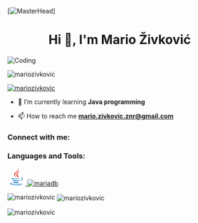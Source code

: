 [![MasterHead](https://t4.ftcdn.net/jpg/02/78/37/47/360_F_278374738_ypRn0utOVnebuhmpSrDiwkzFsdqEm0aa.jpg)]
<h1 align="center">Hi 👋, I'm Mario Živković</h1>
<img align="center" alt="Coding" width="800" src="https://i.ytimg.com/vi/0lbzmZeS-BY/maxresdefault.jpg",>
<p align="left"> <img src="https://komarev.com/ghpvc/?username=mariozivkovic&label=Profile%20views&color=0e75b6&style=flat" alt="mariozivkovic" /> </p>

<p align="left"> <a href="https://github.com/ryo-ma/github-profile-trophy"><img src="https://github-profile-trophy.vercel.app/?username=mariozivkovic" alt="mariozivkovic" /></a> </p>

- 🌱 I’m currently learning **Java programming**

- 📫 How to reach me **mario.zivkovic.znr@gmail.com**

<h3 align="left">Connect with me:</h3>
<p align="left">
</p>

<h3 align="left">Languages and Tools:</h3>
<p align="left"> <a href="https://www.java.com" target="_blank" rel="noreferrer"> <img src="https://raw.githubusercontent.com/devicons/devicon/master/icons/java/java-original.svg" alt="java" width="40" height="40"/> </a> <a href="https://mariadb.org/" target="_blank" rel="noreferrer"> <img src="https://www.vectorlogo.zone/logos/mariadb/mariadb-icon.svg" alt="mariadb" width="40" height="40"/> </a> </p>

<p><img align="left" src="https://github-readme-stats.vercel.app/api/top-langs?username=mariozivkovic&show_icons=true&locale=en&layout=compact" alt="mariozivkovic" /></p>

<p>&nbsp;<img align="center" src="https://github-readme-stats.vercel.app/api?username=mariozivkovic&show_icons=true&locale=en" alt="mariozivkovic" /></p>

<p><img align="center" src="https://github-readme-streak-stats.herokuapp.com/?user=mariozivkovic&" alt="mariozivkovic" /></p>

